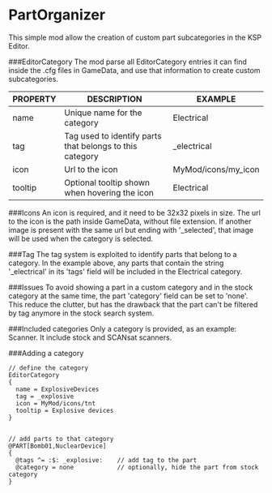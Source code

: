 # PartOrganizer
This simple mod allow the creation of custom part subcategories in the KSP Editor.

###EditorCategory
The mod parse all EditorCategory entries it can find inside the .cfg files in GameData, and use that information to create custom subcategories.

| PROPERTY      | DESCRIPTION                                                | EXAMPLE
| ------------- |------------------------------------------------------------|---
| name          | Unique name for the category                               | Electrical
| tag           | Tag used to identify parts that belongs to this category   | _electrical
| icon          | Url to the icon                                            | MyMod/icons/my_icon
| tooltip       | Optional tooltip shown when hovering the icon              | Electrical

###Icons
An icon is required, and it need to be 32x32 pixels in size. The url to the icon is the path inside GameData, without file extension. If another image is present with the same url but ending with '_selected', that image will be used when the category is selected.

###Tag
The tag system is exploited to identify parts that belong to a category. In the example above, any parts that contain the string '_electrical' in its 'tags' field will be included in the Electrical category.

###Issues
To avoid showing a part in a custom category and in the stock category at the same time, the part 'category' field can be set to 'none'. This reduce the clutter, but has the drawback that the part can't be filtered by tag anymore in the stock search system.

###Included categories
Only a category is provided, as an example: Scanner. It include stock and SCANsat scanners.

###Adding a category
```
// define the category
EditorCategory
{
  name = ExplosiveDevices
  tag = _explosive
  icon = MyMod/icons/tnt
  tooltip = Explosive devices
}


// add parts to that category
@PART[Bomb01,NuclearDevice]
{
  @tags ^= :$: _explosive:    // add tag to the part
  @category = none            // optionally, hide the part from stock category  
}
```
